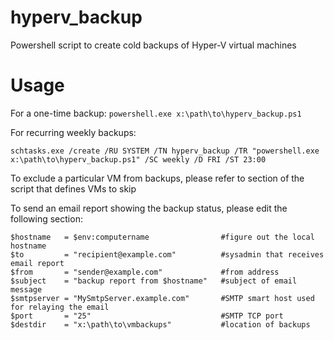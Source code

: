 # hyperv_backup
Powershell script to create cold backups of Hyper-V virtual machines

# Usage

For a one-time backup:
`
powershell.exe x:\path\to\hyperv_backup.ps1 
`

For recurring weekly backups:
```   
schtasks.exe /create /RU SYSTEM /TN hyperv_backup /TR "powershell.exe x:\path\to\hyperv_backup.ps1" /SC weekly /D FRI /ST 23:00
```


To exclude a particular VM from backups, please refer to section of the script that defines VMs to skip

To send an email report showing the backup status, please edit the following section:
```
$hostname   = $env:computername                #figure out the local hostname
$to         = "recipient@example.com"          #sysadmin that receives email report
$from       = "sender@example.com"             #from address
$subject    = "backup report from $hostname"   #subject of email message
$smtpserver = "MySmtpServer.example.com"       #SMTP smart host used for relaying the email
$port       = "25"                             #SMTP TCP port
$destdir    = "x:\path\to\vmbackups"           #location of backups
```
